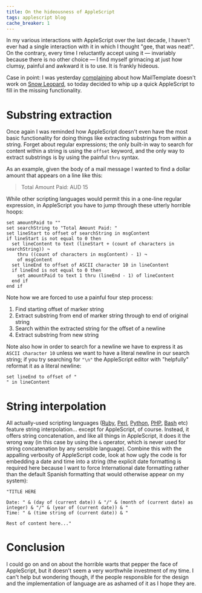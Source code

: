 ```yaml
---
title: On the hideousness of AppleScript
tags: applescript blog
cache_breaker: 1
---
```


In my various interactions with AppleScript over the last decade, I haven't ever had a single interaction with it in which I thought "gee, that was neat!". On the contrary, every time I reluctantly accept using it — invariably because there is no other choice — I find myself grimacing at just how clumsy, painful and awkward it is to use. It is frankly hideous.

Case in point: I was yesterday [complaining](/twitter/337) about how MailTemplate doesn't work on [Snow Leopard](/wiki/Snow_Leopard), so today decided to whip up a quick AppleScript to fill in the missing functionality.

# Substring extraction

Once again I was reminded how AppleScript doesn't even have the most basic functionality for doing things like extracting substrings from within a string. Forget about regular expressions; the only built-in way to search for content within a string is using the `offset` keyword, and the only way to extract substrings is by using the painful `thru` syntax.

As an example, given the body of a mail message I wanted to find a dollar amount that appears on a line like this:

> Total Amount Paid: AUD 15

While other scripting languages would permit this in a one-line regular expression, in AppleScript you have to jump through these utterly horrible hoops:

```applescript
set amountPaid to ""
set searchString to "Total Amount Paid: "
set lineStart to offset of searchString in msgContent
if lineStart is not equal to 0 then
  set lineContent to text (lineStart + (count of characters in searchString)) ¬
    thru ((count of characters in msgContent) - 1) ¬
    of msgContent
  set lineEnd to offset of ASCII character 10 in lineContent
  if lineEnd is not equal to 0 then
    set amountPaid to text 1 thru (lineEnd - 1) of lineContent
  end if
end if
```

Note how we are forced to use a painful four step process:

1.  Find starting offset of marker string
2.  Extract substring from end of marker string through to end of original string
3.  Search within the extracted string for the offset of a newline
4.  Extract substring from new string

Note also how in order to search for a newline we have to express it as `ASCII character 10` unless we want to have a literal newline in our search string; if you try searching for `"\n"` the AppleScript editor with "helpfully" reformat it as a literal newline:

```applescript
set lineEnd to offset of "
" in lineContent
```

# String interpolation

All actually-used scripting languages ([Ruby](/wiki/Ruby), [Perl](/wiki/Perl), [Python](/wiki/Python), [PHP](/wiki/PHP), [Bash](/wiki/Bash) etc) feature string interpolation... except for AppleScript, of course. Instead, it offers string concatenation, and like all things in AppleScript, it does it the wrong way (in this case by using the `&` operator, which is never used for string concatenation by any sensible language). Combine this with the appalling verbosity of AppleScript code, look at how ugly the code is for embedding a date and time into a string (the explicit date formatting is required here because I want to force International date formatting rather than the default Spanish formatting that would otherwise appear on my system):

```applescript
"TITLE HERE
			
Date: " & (day of (current date)) & "/" & (month of (current date) as integer) & "/" & (year of (current date)) & "
Time: " & (time string of (current date)) & "
			
Rest of content here..."
```

# Conclusion

I could go on and on about the horrible warts that pepper the face of AppleScript, but it doesn't seem a very worthwhile investment of my time. I can't help but wondering though, if the people responsible for the design and the implementation of language are as ashamed of it as I hope they are.

